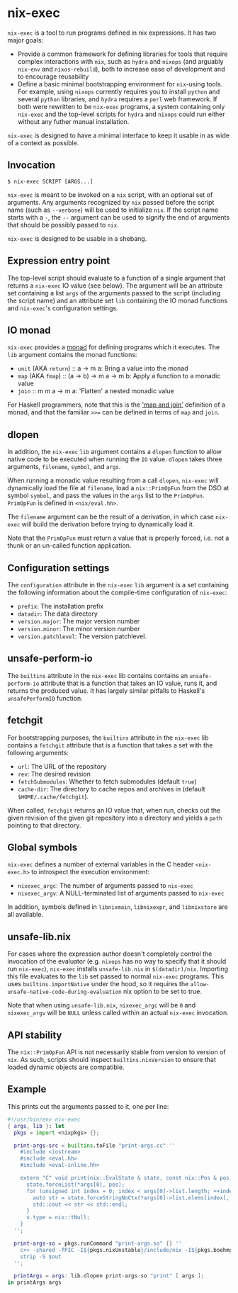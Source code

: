 nix-exec
=========

`nix-exec` is a tool to run programs defined in nix expressions. It has
two major goals:

* Provide a common framework for defining libraries for tools that require
  complex interactions with `nix`, such as `hydra` and `nixops` (and arguably
  `nix-env` and `nixos-rebuild`), both to increase ease of development and to
  encourage reusability
* Define a basic minimal bootstrapping environment for `nix`-using tools. For
  example, using `nixops` currently requires you to install `python` and
  several `python` libraries, and `hydra` requires a `perl` web framework. If
  both were rewritten to be `nix-exec` programs, a system containing only
  `nix-exec` and the top-level scripts for `hydra` and `nixops` could
  run either without any futher manual installation.

`nix-exec` is designed to have a minimal interface to keep it usable in as
wide of a context as possible.

Invocation
-----------

    $ nix-exec SCRIPT [ARGS...]

`nix-exec` is meant to be invoked on a `nix` script, with an optional set of
arguments. Any arguments recognized by `nix` passed before the script name
(such as `--verbose`) will be used to initialize `nix`. If the script name
starts with a `-`, the `--` argument can be used to signify the end of
arguments that should be possibly passed to `nix`.

`nix-exec` is designed to be usable in a shebang.

Expression entry point
-----------------------

The top-level script should evaluate to a function of a single argument
that returns a `nix-exec` IO value (see below). The argument will be an
attribute set containing a list `args` of the arguments passed to the script
(including the script name) and an attribute set `lib` containing the IO
monad functions and `nix-exec`'s configuration settings.

IO monad
---------

`nix-exec` provides a [monad][1]
for defining programs which it executes. The `lib` argument contains the monad functions:

* `unit` (AKA `return`) :: a -> m a: Bring a value into the monad
* `map` (AKA `fmap`) :: (a -> b) -> m a -> m b: Apply a function to a monadic
  value
* `join` :: m m a -> m a: 'Flatten' a nested monadic value

For Haskell programmers, note that this is the
['map and join'][2]
definition of a monad, and that the familiar `>>=` can be defined in terms of
`map` and `join`.

dlopen
-------

In addition, the `nix-exec` `lib` argument contains a `dlopen` function to
allow native code to be executed when running the `IO` value. `dlopen` takes
three arguments, `filename`, `symbol`, and `args`.

When running a monadic value resulting from a call `dlopen`, `nix-exec` will
dynamically load the file at `filename`, load a `nix::PrimOpFun` from the DSO
at symbol `symbol`, and pass the values in the `args` list to the `PrimOpFun`.
`PrimOpFun` is defined in `<nix/eval.hh>`.

The `filename` argument can be the result of a derivation, in which case
`nix-exec` will build the derivation before trying to dynamically load it.

Note that the `PrimOpFun` must return a value that is properly forced, i.e.
not a thunk or an un-called function application.

Configuration settings
-----------------------

The `configuration` attribute in the `nix-exec` `lib` argument is a set
containing the following information about the compile-time configuration
of `nix-exec`:

* `prefix`: The installation prefix
* `datadir`:  The data directory
* `version.major`: The major version number
* `version.minor`: The minor version number
* `version.patchlevel`: The version patchlevel.

unsafe-perform-io
------------------

The `builtins` attribute in the `nix-exec` lib contains contains an
`unsafe-perform-io` attribute that is a function that takes an IO value, runs
it, and returns the produced value. It has largely similar pitfalls to Haskell's
`unsafePerformIO` function.

fetchgit
---------

For bootstrapping purposes, the `builtins` attribute in the `nix-exec` lib
contains a `fetchgit` attribute that is a function that takes a set with the
following arguments:

* `url`: The URL of the repository
* `rev`: The desired revision
* `fetchSubmodules`: Whether to fetch submodules (default `true`)
* `cache-dir`: The directory to cache repos and archives in (default
  `$HOME/.cache/fetchgit`).

When called, `fetchgit` returns an IO value that, when run, checks out
the given revision of the given git repository into a directory and yields a
`path` pointing to that directory.

Global symbols
--------------

`nix-exec` defines a number of external variables in the C header
`<nix-exec.h>` to introspect the execution environment:

* `nixexec_argc`: The number of arguments passed to `nix-exec`
* `nixexec_argv`: A NULL-terminated list of arguments passed to `nix-exec`

In addition, symbols defined in `libnixmain`, `libnixexpr`, and `libnixstore`
are all available.

unsafe-lib.nix
----------------

For cases where the expression author doesn't completely control the invocation
of the evaluator (e.g. `nixops` has no way to specify that it should run
`nix-exec`), `nix-exec` installs `unsafe-lib.nix` in `$(datadir)/nix`. Importing
this file evaluates to the `lib` set passed to normal `nix-exec` programs. This
uses `builtins.importNative` under the hood, so it requires the
`allow-unsafe-native-code-during-evaluation` nix option to be set to true.

Note that when using `unsafe-lib.nix`, `nixexec_argc` will be `0` and
`nixexec_argv` will be `NULL` unless called within an actual `nix-exec`
invocation.

API stability
--------------

The `nix::PrimOpFun` API is not necessarily stable from version to version of
`nix`. As such, scripts should inspect `builtins.nixVersion` to ensure that
loaded dynamic objects are compatible.

Example
-------

This prints out the arguments passed to it, one per line:

```nix
#!/usr/bin/env nix-exec
{ args, lib }: let
  pkgs = import <nixpkgs> {};

  print-args-src = builtins.toFile "print-args.cc" ''
    #include <iostream>
    #include <eval.hh>
    #include <eval-inline.hh>

    extern "C" void print(nix::EvalState & state, const nix::Pos & pos, nix::Value ** args, nix::Value & v) {
      state.forceList(*args[0], pos);
      for (unsigned int index = 0; index < args[0]->list.length; ++index) {
        auto str = state.forceStringNoCtx(*args[0]->list.elems[index], pos);
        std::cout << str << std::endl;
      }
      v.type = nix::tNull;
    }
  '';

  print-args-so = pkgs.runCommand "print-args.so" {} ''
    c++ -shared -fPIC -I${pkgs.nixUnstable}/include/nix -I${pkgs.boehmgc}/include -std=c++11 -O3 ${print-args-src} -o $out
    strip -S $out
  '';

  printArgs = args: lib.dlopen print-args-so "print" [ args ];
in printArgs args
```

[1]: http://en.wikipedia.org/wiki/Monad_(functional_programming)
[2]: http://en.wikipedia.org/wiki/Monad_(functional_programming)#fmap_and_join
